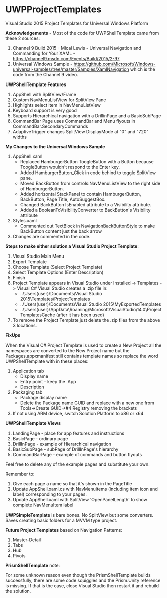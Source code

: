 # UWPProjectTemplates
Visual Studio 2015 Project Templates for Universal Windows Platform


**Acknowledgements** - Most of the code for UWPShellTemplate came from these 2 sources:

1. Channel 9 Build 2015 - Mical Lewis - Universal Navigation and Commanding for Your XAML - https://channel9.msdn.com/Events/Build/2015/2-97
2. Universal Windows Sample - https://github.com/Microsoft/Windows-universal-samples/tree/master/Samples/XamlNavigation which is the code from the Channel 9 video.


**UWPShellTemplate Features**

1. AppShell with SplitView/Frame
2. Custom NavMenuListView for SplitView.Pane
3. Highlights select item in NavMenuListView
4. Keyboard support is very good
5. Supports Hierarchical navigation with a DrillinPage and a BasicSubPage
6. CommandBar Page uses CommandBar and Menu flyouts in CommandBar.SecondaryCommands
7. AdaptiveTrigger changes SplitView DisplayMode at "0" and "720" widths


**My Changes to the Universal Windows Sample**

1. AppShell.xaml
	* Replaced HamburgerButton ToogleButton with a Button because ToogleButton wouldn't respond to the Enter key.
	* Added HamburgerButton_Click in code behind to toggle SplitView pane.
	* Moved BackButton from controls:NavMenuListView to the right side of HamburgerButton.
	* Added  horizontal StackPanel to contain HamburgerButton, BackButton, Page Title, AutoSuggestBox.
	* Changed BackButton IsEnabled attribute to a Visibility attribute.
	* Added a BooleanToVisibilityConverter to BackButton's Visibility attribute
2. Styles.xaml
	* Commented out TextBlock in NavigationBackButtonStyle to make BackButton content just the back arrow
3. Changes are commented in the code.

	
**Steps to make either solution a Visual Studio Project Template**:

1. Visual Studio Main Menu
2. Export Template
3. Choose Template (Select Project Template)
4. Select Template Options (Enter Description)
5. Finish
6. Project Template appears in Visual Studio under Installed -> Templates -> Visual C# Visual Studio creates a .zip file in:
	* ..\Users\(user)\Documents\Visual Studio 2015\Templates\ProjectTemplates
	* ..\Users\(user)\Documents\Visual Studio 2015\MyExportedTemplates
	* ..\Users\(user)\AppData\Roaming\Microsoft\VisualStudio\14.0\ProjectTemplatesCache (after it has been used)
7. To remove the Project Template just delete the .zip files from the above 3 locations.


**FixUps**

When the Visual C# Project Template is used to create a New Project all the namespaces are converted to the New Project name but the Packages.appxmanifest still contains template names so replace the word UWPShellTemplate with <New Project Name> in these places:

1. Application tab
	* Display name
	* Entry point - keep the .App
	* Description
2. Packaging tab
	* Package display name
	* Delete the Package name GUID and replace with a new one from Tools->Create GUID->#4 Registry removing the brackets
3. If not using ARM device, switch Solution Platform to x86 or x64 


**UWPShellTemplate Views** 

1. LandingPage - place for app features and instructions
2. BasicPage - ordinary page
3. DrillInPage - example of Hierarchical navigation
4. BasicSubPage - subPage of DrillInPage's hierarchy
5. CommandBarPage - example of commands and button flyouts

Feel free to delete any of the example pages and substitute your own.

Remember to:

1. Give each page a name so that it's shown in the PageTitle
2. Update AppShell.xaml.cs with NavMenuItems (including item icon and label) corresponding to your pages.
3. Update AppShell.xaml with SplitView 'OpenPanelLength' to show complete NavMenuItem label


**UWPSimpleTemplate** is bare bones. No SplitView but some converters. Saves creating basic folders for a MVVM type project.

**Future Project Templates** based on Navigation Patterns:

1. Master-Detail
2. Tabs
3. Hub
4. Pivots

**PrismShellTemplate** note:

For some unknown reason even though the PrismShellTemplate builds successfully, there are some code squiggles and the Prism.Unity reference is missing. If that is the case, close Visual Studio then restart it and rebuild the solution.




